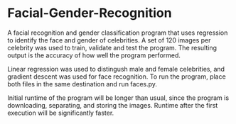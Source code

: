 # Facial-Gender-Recognition

A facial recognition and gender classification program that uses regression to identify the face and gender of celebrities. A set of 120 images per celebrity was used to train, validate and test the program. The resulting output is the accuracy of how well the program performed.

Linear regression was used to distingush male and female celebrities, and gradient descent was used for face recognition. To run the program, place both files in the same destination and run faces.py. 

Initial runtime of the program will be longer than usual, since the program is downloading, separating, and storing the images. Runtime after the first execution will be significantly faster.
